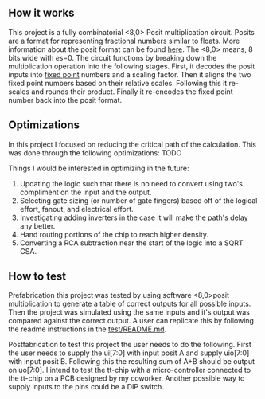 <!---

This file is used to generate your project datasheet. Please fill in the information below and delete any unused
sections.

You can also include images in this folder and reference them in the markdown. Each image must be less than
512 kb in size, and the combined size of all images must be less than 1 MB.
-->
## How it works

This project is a fully combinatorial <8,0> Posit multiplication circuit. Posits are a format for representing fractional numbers similar to floats. More information about the posit format can be found [here](https://posithub.org/docs/BeatingFloatingPoint.pdf). The <8,0> means, 8 bits wide with _es_=0. The circuit functions by breaking down the multiplication operation into the following stages. First, it decodes the posit inputs into [fixed point](https://en.wikipedia.org/wiki/Fixed-point_arithmetic) numbers and a scaling factor. Then it aligns the two fixed point numbers based on their relative scales. Following this it re-scales and rounds their product. Finally it re-encodes the fixed point number back into the posit format.  

## Optimizations 

In this project I focused on reducing the critical path of the calculation. This was done through the following optimizations:
TODO
<!-- 1) For large multi-bit multiplications implementing [SQRT CSA](https://en.wikipedia.org/wiki/Carry-select_adder). 
2) For multiplication of constants using "+" in the code. This is because in synthesis constants are optimized down.x
3) When possible calling the skywater [ha](https://sky130-unofficial.readthedocs.io/en/latest/contents/libraries/sky130_fd_sc_hd/cells/ha/README.html) and [fa](https://sky130-unofficial.readthedocs.io/en/latest/contents/libraries/sky130_fd_sc_hd/cells/fa/README.html) directly in the RTL.  
4) For cases where it there were branching multiplication paths, multiple parallel multiplication circuits were generated with their outputs muxed. 
5) When possible reducing multiplication operations to as few bits as possible.
6) Focusing only on the <8,0> posit. In the case that _es_ was variable, parts of the circuit would be require more logic, and there would need to be one more stage to handle the posit's exponent.
 -->

Things I would be interested in optimizing in the future:
1) Updating the logic such that there is no need to convert using two's compliment on the input and the output. 
2) Selecting gate sizing (or number of gate fingers) based off of the logical effort, fanout, and electrical effort.
3) Investigating adding inverters in the case it will make the path's delay any better.
4) Hand routing portions of the chip to reach higher density.
5) Converting a RCA subtraction near the start of the logic into a SQRT CSA.


## How to test

Prefabrication this project was tested by using software <8,0>posit multiplication to generate a table of correct outputs for all possible inputs. Then the project was simulated using the same inputs and it's output was compared against the correct output. A user can replicate this by following the readme instructions in the [test/README.md](test/README.md).

Postfabrication to test this project the user needs to do the following. First the user needs to supply the ui[7:0] with input posit A and supply uio[7:0] with input posit B. Following this the resulting sum of A+B should be output on uo[7:0]. I intend to test the tt-chip with a micro-controller connected to the tt-chip on a PCB designed by my coworker. Another possible way to supply inputs to the pins could be a DIP switch. 
